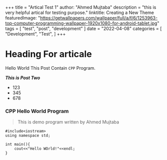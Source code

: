 +++
title = "Artical Test 1"
author: "Ahmed Mujtaba"
description = "this is very helpful artical for testing purpose."
linktitle: Creating a New Theme
featuredImage: "https://getwallpapers.com/wallpaper/full/a/f/6/1253963-top-computer-programming-wallpaper-1920x1080-for-android-tablet.jpg"
tags = [
    "test",
    "post",
    "development"
]
date = "2022-04-08"
categories = [
    "Development",
    "Test",
]
+++

# Heading For articale

Hello World This Post Contain `CPP` Program.

***This is Post Two***

- 123
- 345
- 678

### CPP Hello World Program
> This is demo program written by Ahmed Mujtaba

```
#include<iostream>
using namespace std;

int main(){
    cout<<"Hello WOrld!"<<endl;
}

```
